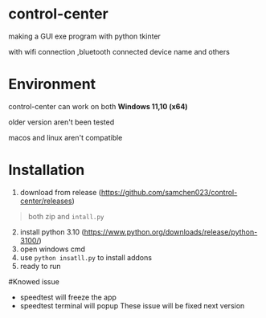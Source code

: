 # control-center

making a GUI exe program with python tkinter

with wifi connection ,bluetooth connected device name and others
# Environment
control-center can work on both **Windows 11,10 (x64)**

older version aren't been tested 

macos and linux aren't compatible 

# Installation

1. download from release (https://github.com/samchen023/control-center/releases)
> both zip and `intall.py`
2. install python 3.10 (https://www.python.org/downloads/release/python-3100/)
3. open windows cmd
4. use `python insatll.py` to install addons 
5. ready to run

#Knowed issue
- speedtest will freeze the app 
- speedtest terminal will popup
These issue will be fixed next version
